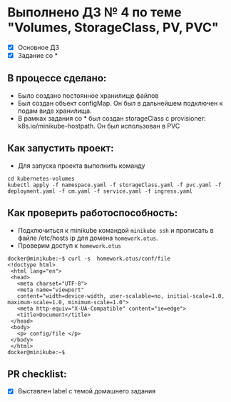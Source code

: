 # Выполнено ДЗ № 4 по теме "Volumes, StorageClass, PV, PVC"
- [x] Основное ДЗ
- [x] Задание со *

## В процессе сделано:
- Было создано постоянное хранилище файлов
- Был создан объект configMap. Он был в дальнейшем подключен к подам виде хранилища.
- В рамках задания со * был создан storageClass с provisioner: k8s.io/minikube-hostpath. Он был использован в PVC

## Как запустить проект:
- Для запуска проекта выполнить команду
```shell
cd kubernetes-volumes
kubectl apply -f namespace.yaml -f storageClass.yaml -f pvc.yaml -f deployment.yaml -f cm.yaml -f service.yaml -f ingress.yaml
```

## Как проверить работоспособность:
- Подключиться к minikube командой `minikube ssh` и прописать в файле /etc/hosts ip для домена `homework.otus`.
- Проверим доступ к `homework.otus`

 ```shell
docker@minikube:~$ curl -s  homework.otus/conf/file
<!doctype html>
  <html lang="en">
  <head>
    <meta charset="UTF-8">
    <meta name="viewport"
    content="width=device-width, user-scalable=no, initial-scale=1.0, maximum-scale=1.0, minimum-scale=1.0">
    <meta http-equiv="X-UA-Compatible" content="ie=edge">
    <title>Document</title>
  </head>
  <body>
    <p> config/file </p>
  </body>
  </html>
docker@minikube:~$
``` 

## PR checklist:
- [x] Выставлен label с темой домашнего задания
